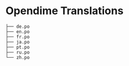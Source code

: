 # Opendime Translations

```
├── de.po
├── en.po
├── fr.po
├── ja.po
├── pt.po
├── ru.po
└── zh.po
```
